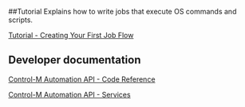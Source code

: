 ##Tutorial
Explains how to write jobs that execute OS commands and scripts. 

[Tutorial - Creating Your First Job Flow](https://docs.bmc.com/docs/display/public/workloadautomation/Control-M+Automation+API+-+Getting+Started+Guide#Control-MAutomationAPI-GettingStartedGuide-GS_for_OS_Jobs)

## Developer documentation
[Control-M Automation API - Code Reference](https://docs.bmc.com/docs/display/public/workloadautomation/Control-M+Automation+API+-+Code+Reference)

[Control-M Automation API - Services](https://docs.bmc.com/docs/display/public/workloadautomation/Control-M+Automation+API+-+Services)
